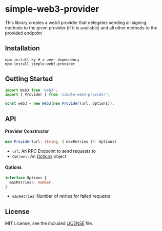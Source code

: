 # simple-web3-provider

This library creates a web3 provider that delegates sending all signing methods to the given provider (if it is available) and all other methods to the provided endpoint

## Installation

```shell
npm install ky # a peer dependency
npm install simple-web3-provider
```

## Getting Started

```javascript
import Web3 from 'web3';
import { Provider } from 'simple-web3-provider';

const web3 = new Web3(new Provider(url, options));
```

## API

#### Provider Constructor

```typescript
new Provider(url: string, { maxRetries }?: Options)
```

- `url`: An RPC Endpoint to send requests to
- `Options`: An [Options](#Options) object

#### Options

```typescript
interface Options {
  maxRetries?: number;
}
```

- `maxRetries`: Number of retries for failed requests

## License

MIT License, see the included [LICENSE](LICENSE) file.
